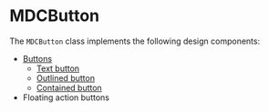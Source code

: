 # MDCButton

The `MDCButton` class implements the following design components:

* [Buttons](docs/buttons.md)
    * [Text button](docs/buttons.md/#text-button)
    * [Outlined button](docs/buttons.md/#outlined-button)
    * [Contained button](docs/buttons.md/#contained-button)
* Floating action buttons
